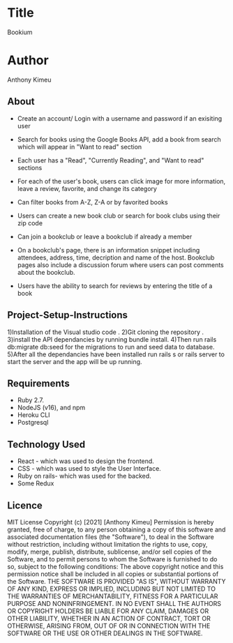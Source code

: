 # Title #

 Bookium

 # Author #

  Anthony Kimeu
 
## About

 - Create an account/ Login with a username and password if an exisiting user

 - Search for books using the Google Books API, add a book from search which will appear in "Want to read" section

 - Each user has a "Read", "Currently Reading", and "Want to read" sections

 - For each of the user's book, users can click image for more information, leave a review, favorite, and change its category

 - Can filter books from A-Z, Z-A or by favorited books

 - Users can create a new book club or search for book clubs using their zip code

 - Can join a bookclub or leave a bookclub if already a member 

 - On a bookclub's page, there is an information snippet including attendees, address, time, decription and name of the host. Bookclub pages also include    a discussion forum where users can post comments about the bookclub.
 
  - Users have the ability to search for reviews by entering the title of a book
  
  ## Project-Setup-Instructions
1)Installation of the Visual studio code . 2)Git cloning the repository . 3)install the API dependancies by running bundle install. 4)Then run rails db:migrate db:seed for the migrations to run and seed data to database. 5)After all the dependancies have been installed run rails s or rails server to start the server and the app will be up running.



## Requirements

- Ruby 2.7. 
- NodeJS (v16), and npm
- Heroku CLI
- Postgresql


## Technology  Used

* React - which was used to design the frontend.
* CSS - which was used to style the User Interface.
* Ruby on rails- which was used for the backed.
* Some Redux

## Licence
MIT License
Copyright (c) [2021] [Anthony Kimeu]
Permission is hereby granted, free of charge, to any person obtaining a copy
of this software and associated documentation files (the "Software"), to deal
in the Software without restriction, including without limitation the rights
to use, copy, modify, merge, publish, distribute, sublicense, and/or sell
copies of the Software, and to permit persons to whom the Software is
furnished to do so, subject to the following conditions:
The above copyright notice and this permission notice shall be included in all
copies or substantial portions of the Software.
THE SOFTWARE IS PROVIDED "AS IS", WITHOUT WARRANTY OF ANY KIND, EXPRESS OR
IMPLIED, INCLUDING BUT NOT LIMITED TO THE WARRANTIES OF MERCHANTABILITY,
FITNESS FOR A PARTICULAR PURPOSE AND NONINFRINGEMENT. IN NO EVENT SHALL THE
AUTHORS OR COPYRIGHT HOLDERS BE LIABLE FOR ANY CLAIM, DAMAGES OR OTHER
LIABILITY, WHETHER IN AN ACTION OF CONTRACT, TORT OR OTHERWISE, ARISING FROM,
OUT OF OR IN CONNECTION WITH THE SOFTWARE OR THE USE OR OTHER DEALINGS IN THE
SOFTWARE.
